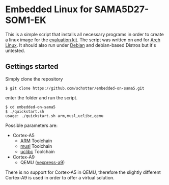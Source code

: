 # Embedded Linux for SAMA5D27-SOM1-EK

This is a simple script that installs all necessary programs in order to create a linux image for the [evaluation kit](https://www.microchip.com/Developmenttools/ProductDetails/ATSAMA5D27-SOM1-EK1).
The script was written on and for [Arch Linux](https://www.archlinux.org/).
It should also run under [Debian](https://www.debian.org/) and debian-based Distros but it's untested.

## Gettings started

Simply clone the repository

```
$ git clone https://github.com/schotter/embedded-on-sama5.git
```

enter the folder and run the script.

```
$ cd embedded-on-sama5
$ ./quickstart.sh
usage: ./quickstart.sh arm,musl,uclibc,qemu
```

Possible parameters are:

* Cortex-A5
  * [ARM](https://developer.arm.com/tools-and-software/open-source-software/developer-tools/gnu-toolchain/gnu-a/downloads) Toolchain
  * [musl](https://www.musl-libc.org/) Toolchain
  * [uclibc](https://uclibc-ng.org/) Toolchain
* Cortex-A9
  * QEMU ([vexpress-a9](https://wiki.qemu.org/Documentation/Platforms/ARM))

There is no support for Cortex-A5 in QEMU, therefore the slightly different Cortex-A9 is used in order to offer a virtual solution.

